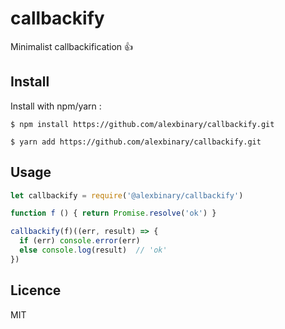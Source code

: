 # callbackify

Minimalist callbackification 👍

## Install

Install with npm/yarn :

```
$ npm install https://github.com/alexbinary/callbackify.git

$ yarn add https://github.com/alexbinary/callbackify.git
```

## Usage

```javascript
let callbackify = require('@alexbinary/callbackify')

function f () { return Promise.resolve('ok') }

callbackify(f)((err, result) => {
  if (err) console.error(err)
  else console.log(result)  // 'ok'
})

```

## Licence

MIT
